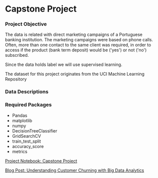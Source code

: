 # Capstone Project 

### Project Objective

The data is related with direct marketing campaigns of a Portuguese banking institution. The marketing campaigns were based on phone calls. Often, more than one contact to the same client was required, in order to access if the product (bank term deposit) would be ('yes') or not ('no') subscribed.

Since the data holds label we will use supervised learning.

The dataset for this project originates from the UCI Machine Learning Repository

### Data Descriptions


### Required Packages

* Pandas
* matplotlib
* numpy
* DecisionTreeClassifier
* GridSearchCV
* train_test_split
* accuracy_score
* metrics


[Project Notebook: Capstone Project](https://github.com/abdulazizatty/Capstone/blob/master/Capstone.ipynb)



[Blog Post: Understanding Customer Churning with Big Data Analytics](https://medium.com/@bowenchen/understanding-customer-churning-with-big-data-analytics-70ce4eb17669)

